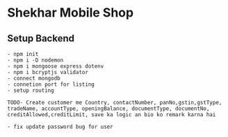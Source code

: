 # Shekhar Mobile Shop

  ## Setup Backend
    - npm init 
    - npm i -D nodemon
    - npm i mongoose express dotenv
    - npm i bcryptjs validator
    - connect mongodb
    - connetion port for listing
    - setup routing

    TODO- Create customer me Country, contactNumber, panNo,gstin,gstType, tradeName, accountType, openingBalance, documentType, documentNo, creditAllowed,creditLimit, save ka logic an bio ko remark karna hai

    - fix update password bug for user